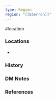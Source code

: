 ```yaml
---
type: Region
region: "[[Eberron]]"
---
```

 #location



### Locations

* 

### History



### DM Notes



### References
